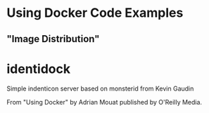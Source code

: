 # Using Docker Code Examples
## "Image Distribution"
identidock
==========

Simple indenticon server based on monsterid from Kevin Gaudin

From "Using Docker" by Adrian Mouat published by O'Reilly Media.